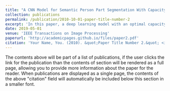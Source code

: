 ```yaml
---
title: "A CNN Model for Semantic Person Part Segmentation With Capacity Optimization" 
collection: publications
permalink: /publication/2010-10-01-paper-title-number-2
excerpt: 'In this paper, a deep learning model with an optimal capacity is proposed to improve the performance of person part segmentation. Previous efforts in optimizing the capacity of a convolutional neural network (CNN) model suffer from a lack of large datasets as well as the over-dependence on a single-modality CNN, which is not effective in learning. We make several efforts in addressing these problems. First, other datasets are utilized to train a CNN module for pre-processing image data and a segmentation performance improvement is achieved without a time-consuming annotation process. Second, we propose a novel way of integrating two complementary modules to enrich the feature representations for more reliable inferences. Third, the factors to determine the capacity of a CNN model are studied and two novel methods are proposed to adjust (optimize) the capacity of a CNN to match it to the complexity of a task. The over-fitting and under-fitting problems are eased by using our methods. Experimental results show that our model outperforms the state-of-the-art deep learning models with a better generalization ability and a lower computational complexity.'
date: 2019-05-01
venue: 'IEEE Transactions on Image Processing' 
paperurl: 'http://academicpages.github.io/files/paper2.pdf'
citation: 'Your Name, You. (2010). &quot;Paper Title Number 2.&quot; <i>Journal 1</i>. 1(2).'
---
```


The contents above will be part of a list of publications, if the user clicks the link for the publication than the contents of section will be rendered as a full page, allowing you to provide more information about the paper for the reader. When publications are displayed as a single page, the contents of the above "citation" field will automatically be included below this section in a smaller font.
